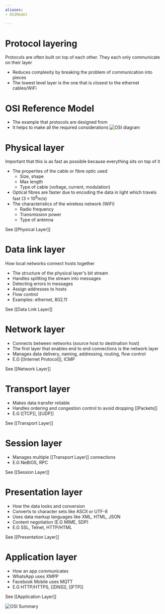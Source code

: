 ```yaml
---
aliases:
- OSIModel

---
```

# Protocol layering
Protocols are often built on top of each other. They each only communicate on their layer

- Reduces complexity by breaking the problem of communication into pieces
- The lowest level layer is the one that is closest to the ethernet cables/WiFi

# OSI Reference Model
- The example that protocols are designed from
- It helps to make all the required considerations
![OSI diagram](https://static.studytonight.com/computer-networks/images/complete-osi-model-2.JPG)

# Physical layer
Important that this is as fast as possible because everything sits on top of it

- The properties of the cable or fibre optic used
	- Size, shape
	- Max length
	- Type of cable (voltage, current, modulation)
- Optical fibres are faster due to encoding the data in light which travels fast ($3\times 10 ^8 m/s$)
- The characteristics of the wireless network (WiFi)
	- Radio frequency
	- Transmission power
	- Type of antenna

See [[Physical Layer]]

# Data link layer
How local networks connect hosts together

- The structure of the physical layer's bit stream
- Handles splitting the stream into messages
- Detecting errors in messages
- Assign addresses to hosts 
- Flow control
- Examples: ethernet, 802.11

See [[Data Link Layer]]

# Network layer
- Connects between networks (source host to destination host)
- The first layer that enables end to end connections is the network layer 
- Manages data delivery, naming, addressing, routing, flow control
- E.G [[Internet Protocol]], ICMP

See [[Network Layer]]

# Transport layer
- Makes data transfer reliable
- Handles ordering and congestion control to avoid dropping [[Packets]]
- E.G [[TCP]], [[UDP]]

See [[Transport Layer]]

# Session layer
- Manages multiple [[Transport Layer]] connections
- E.G NeBIOS, RPC

See [[Session Layer]]

# Presentation layer
- How the data looks and conversion
- Converts to character sets like ASCII or UTF-8
- Uses data markup languages like XML, HTML, JSON
- Content negotiation (E.G MIME, SDP)
- E.G SSL, Telnet, HTTP/HTML

See [[Presentation Layer]]

# Application layer
- How an app communicates
- WhatsApp uses XMPP
- Facebook Mobile uses MQTT
- E.G HTTP/HTTPS, [[DNS]], [[FTP]]

See [[Application Layer]]

![OSI Summary](http://www.tech-faq.com/wp-content/uploads/2009/01/osimodel.png)